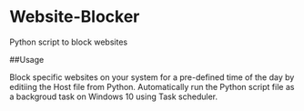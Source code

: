 # Website-Blocker
Python script to block websites

##Usage

Block specific websites on your system for a pre-defined time of the day by editiing the Host file from Python. 
Automatically run the Python script file as a backgroud task on Windows 10 using Task scheduler.

